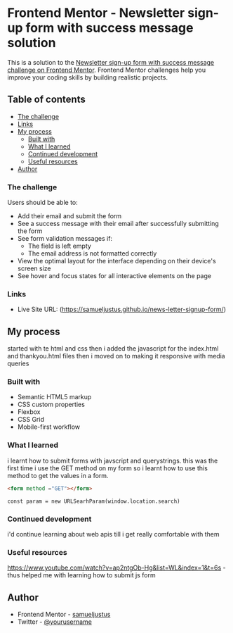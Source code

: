 # Frontend Mentor - Newsletter sign-up form with success message solution

This is a solution to the [Newsletter sign-up form with success message challenge on Frontend Mentor](https://www.frontendmentor.io/challenges/newsletter-signup-form-with-success-message-3FC1AZbNrv). 
Frontend Mentor challenges help you improve your coding skills by building realistic projects. 

## Table of contents
  - [The challenge](#the-challenge)
  - [Links](#links)
- [My process](#my-process)
  - [Built with](#built-with)
  - [What I learned](#what-i-learned)
  - [Continued development](#continued-development)
  - [Useful resources](#useful-resources)
- [Author](#author)

### The challenge

Users should be able to:

- Add their email and submit the form
- See a success message with their email after successfully submitting the form
- See form validation messages if:
  - The field is left empty
  - The email address is not formatted correctly
- View the optimal layout for the interface depending on their device's screen size
- See hover and focus states for all interactive elements on the page

### Links
- Live Site URL: (https://samueljustus.github.io/news-letter-signup-form/)

## My process
started with te html and css then i added the javascript for the index.html and thankyou.html files then i moved
on to making it responsive with media queries

### Built with

- Semantic HTML5 markup
- CSS custom properties
- Flexbox
- CSS Grid
- Mobile-first workflow

### What I learned

i learnt how to submit forms with javscript and querystrings. this was the first time i use the GET method on my form
so i learnt how to use this method to get the values in a form.

```html
<form method ="GET"></form>
```
```
const param = new URLSearhParam(window.location.search)
```
### Continued development
i'd continue learning about web apis till i get really comfortable with them

### Useful resources
https://www.youtube.com/watch?v=ap2ntgOb-Hg&list=WL&index=1&t=6s - thus helped me with learning how to submit js form

## Author

- Frontend Mentor - [samueljustus](https://www.frontendmentor.io/profile/samueljustus)
- Twitter - [@yourusername](https://www.twitter.com/samueljustus_)
